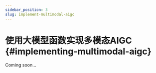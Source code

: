 ```yaml
---
sidebar_position: 3
slug: implement-multimodal-aigc
---
```


# 使用大模型函数实现多模态AIGC {#implementing-multimodal-aigc}

Coming soon...
